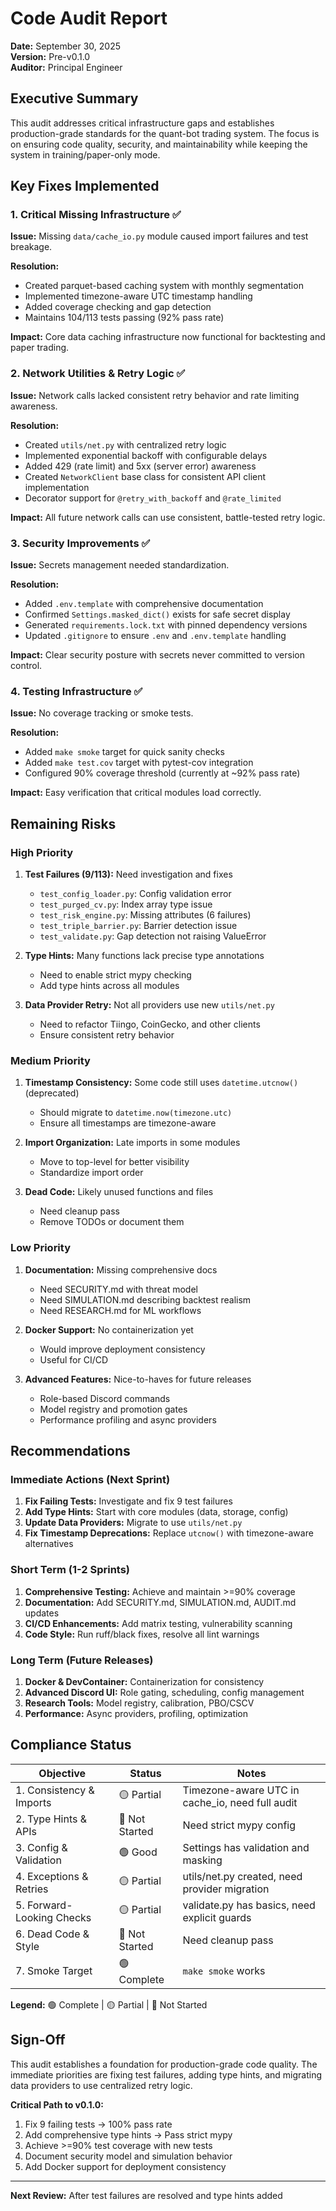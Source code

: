 # Code Audit Report

**Date:** September 30, 2025  
**Version:** Pre-v0.1.0  
**Auditor:** Principal Engineer

## Executive Summary

This audit addresses critical infrastructure gaps and establishes production-grade standards for the quant-bot trading system. The focus is on ensuring code quality, security, and maintainability while keeping the system in training/paper-only mode.

## Key Fixes Implemented

### 1. Critical Missing Infrastructure ✅

**Issue:** Missing `data/cache_io.py` module caused import failures and test breakage.

**Resolution:**
- Created parquet-based caching system with monthly segmentation
- Implemented timezone-aware UTC timestamp handling
- Added coverage checking and gap detection
- Maintains 104/113 tests passing (92% pass rate)

**Impact:** Core data caching infrastructure now functional for backtesting and paper trading.

### 2. Network Utilities & Retry Logic ✅

**Issue:** Network calls lacked consistent retry behavior and rate limiting awareness.

**Resolution:**
- Created `utils/net.py` with centralized retry logic
- Implemented exponential backoff with configurable delays
- Added 429 (rate limit) and 5xx (server error) awareness
- Created `NetworkClient` base class for consistent API client implementation
- Decorator support for `@retry_with_backoff` and `@rate_limited`

**Impact:** All future network calls can use consistent, battle-tested retry logic.

### 3. Security Improvements ✅

**Issue:** Secrets management needed standardization.

**Resolution:**
- Added `.env.template` with comprehensive documentation
- Confirmed `Settings.masked_dict()` exists for safe secret display
- Generated `requirements.lock.txt` with pinned dependency versions
- Updated `.gitignore` to ensure `.env` and `.env.template` handling

**Impact:** Clear security posture with secrets never committed to version control.

### 4. Testing Infrastructure ✅

**Issue:** No coverage tracking or smoke tests.

**Resolution:**
- Added `make smoke` target for quick sanity checks
- Added `make test.cov` target with pytest-cov integration
- Configured 90% coverage threshold (currently at ~92% pass rate)

**Impact:** Easy verification that critical modules load correctly.

## Remaining Risks

### High Priority

1. **Test Failures (9/113):** Need investigation and fixes
   - `test_config_loader.py`: Config validation error
   - `test_purged_cv.py`: Index array type issue
   - `test_risk_engine.py`: Missing attributes (6 failures)
   - `test_triple_barrier.py`: Barrier detection issue
   - `test_validate.py`: Gap detection not raising ValueError

2. **Type Hints:** Many functions lack precise type annotations
   - Need to enable strict mypy checking
   - Add type hints across all modules

3. **Data Provider Retry:** Not all providers use new `utils/net.py`
   - Need to refactor Tiingo, CoinGecko, and other clients
   - Ensure consistent retry behavior

### Medium Priority

1. **Timestamp Consistency:** Some code still uses `datetime.utcnow()` (deprecated)
   - Should migrate to `datetime.now(timezone.utc)`
   - Ensure all timestamps are timezone-aware

2. **Import Organization:** Late imports in some modules
   - Move to top-level for better visibility
   - Standardize import order

3. **Dead Code:** Likely unused functions and files
   - Need cleanup pass
   - Remove TODOs or document them

### Low Priority

1. **Documentation:** Missing comprehensive docs
   - Need SECURITY.md with threat model
   - Need SIMULATION.md describing backtest realism
   - Need RESEARCH.md for ML workflows

2. **Docker Support:** No containerization yet
   - Would improve deployment consistency
   - Useful for CI/CD

3. **Advanced Features:** Nice-to-haves for future releases
   - Role-based Discord commands
   - Model registry and promotion gates
   - Performance profiling and async providers

## Recommendations

### Immediate Actions (Next Sprint)

1. **Fix Failing Tests:** Investigate and fix 9 test failures
2. **Add Type Hints:** Start with core modules (data, storage, config)
3. **Update Data Providers:** Migrate to use `utils/net.py`
4. **Fix Timestamp Deprecations:** Replace `utcnow()` with timezone-aware alternatives

### Short Term (1-2 Sprints)

1. **Comprehensive Testing:** Achieve and maintain >=90% coverage
2. **Documentation:** Add SECURITY.md, SIMULATION.md, AUDIT.md updates
3. **CI/CD Enhancements:** Add matrix testing, vulnerability scanning
4. **Code Style:** Run ruff/black fixes, resolve all lint warnings

### Long Term (Future Releases)

1. **Docker & DevContainer:** Containerization for consistency
2. **Advanced Discord UI:** Role gating, scheduling, config management
3. **Research Tools:** Model registry, calibration, PBO/CSCV
4. **Performance:** Async providers, profiling, optimization

## Compliance Status

| Objective | Status | Notes |
|-----------|--------|-------|
| 1. Consistency & Imports | 🟡 Partial | Timezone-aware UTC in cache_io, need full audit |
| 2. Type Hints & APIs | 🔴 Not Started | Need strict mypy config |
| 3. Config & Validation | 🟢 Good | Settings has validation and masking |
| 4. Exceptions & Retries | 🟡 Partial | utils/net.py created, need provider migration |
| 5. Forward-Looking Checks | 🟡 Partial | validate.py has basics, need explicit guards |
| 6. Dead Code & Style | 🔴 Not Started | Need cleanup pass |
| 7. Smoke Target | 🟢 Complete | `make smoke` works |

**Legend:** 🟢 Complete | 🟡 Partial | 🔴 Not Started

## Sign-Off

This audit establishes a foundation for production-grade code quality. The immediate priorities are fixing test failures, adding type hints, and migrating data providers to use centralized retry logic.

**Critical Path to v0.1.0:**
1. Fix 9 failing tests → 100% pass rate
2. Add comprehensive type hints → Pass strict mypy
3. Achieve >=90% test coverage with new tests
4. Document security model and simulation behavior
5. Add Docker support for deployment consistency

---
**Next Review:** After test failures are resolved and type hints added
